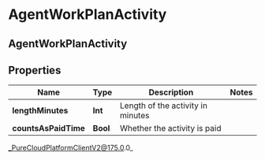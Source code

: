 # AgentWorkPlanActivity

## AgentWorkPlanActivity

## Properties

|Name | Type | Description | Notes|
|------------ | ------------- | ------------- | -------------|
| **lengthMinutes** | **Int** | Length of the activity in minutes | |
| **countsAsPaidTime** | **Bool** | Whether the activity is paid | |



_PureCloudPlatformClientV2@175.0.0_
